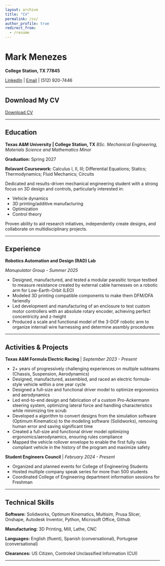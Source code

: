 ```yaml
---
layout: archive
title: "CV"
permalink: /cv/
author_profile: true
redirect_from:
  - /resume
---
```


# Mark Menezes
**College Station, TX 77845**

[LinkedIn](https://www.linkedin.com/in/menezes-mark) | [Email](mailto:menezes.mark@gmail.com) | (512) 920-7446
  
---

## Download My CV
[Download CV](Mark_Menezes_Resume.pdf)

---
  
## Education
**Texas A&M University | College Station, TX**
*BSc. Mechanical Engineering, Materials Science and Mathematics Minor*

**Graduation:** Spring 2027

**Relavant Coursework:**
Calculus I, II, III; Differential Equations; Statics; Thermodynamics; Fluid Mechanics; Circuits

Dedicated and results-driven mechanical engineering student with a strong focus on 3D design and controls, particularly interested in:

* Vehicle dynamics
* 3D printing/additive manufacturing
* Optimization
* Control theory

Proven ability to aid research intiatives, independently create designs, and collaborate on multidisciplinary projects.

---

## Experience
**Robotics Automation and Design (RAD) Lab**

*Manupulator Group  -  Summer 2025*

* Designed, manufactured, and tested a modular parasitic torque testbed to measure resistance created by external cable harnesses on a robotic arm for Low-Earth-Orbit (LEO)
* Modeled 3D printing compatible components to make them DFM/DFA fariendly
* Led development and manufacturing of an enclosure to test custom motor controllers with an absolute rotary encoder, achieving perfect concentricity and z-height
* Produced a scale and functional model of the 3-DOF robotic arm to organize internall wire harnessing and determine assmbly procedures

---

## Activities & Projects
**Texas A&M Formula Electric Racing** | *September 2023 - Present*

* 2+ years of progressively challenging experiences on multiple subteams (Chassis, Suspension, Aerodynamics)
* Designed, manufactured, assembled, and raced an electric formula-style vehicle within a one year cycle
* Designed a full-size and functional driver model to optimize ergonomics and aerodynamics
* Led end-to-end design and fabrication of a custom Pro-Ackermann steering system, optimizing lateral force and handling characteristics while minimizing tire scrub
* Developed a algorithm to convert designs from the simulation software (Optimum Kinematics) to the modeling software (Solidworks), removing human error and saving significant time
* Created a full-size and functional driver model optimizing ergonomics/aerodynamics, ensuring rules compliance
* Mapped the vehicle rollover envelope to enable the first fully rules compliant vehicle in the history of the program and maximize safety

**Student Engineers Council** | *February 2024 - Present*
* Organized and planned events for College of Engineering Students
* Hosted multiple company speak series for more than 500 students
* Coordinated College of Engineering department information sessions for Freshman

---

## Technical Skills
**Software:** Solidworks, Optimum Kinematics, Multisim, Prusa Slicer, Onshape, Autodesk Inventor, Python, Microsoft Office, Github

**Manufacturing:** 3D Printing, Mill, Lathe, CNC

**Languages:** English (fluent), Spanish (conversational), Portugese (conversational)

**Clearances:** US Citizen, Controled Unclassified Information (CUI)

---
